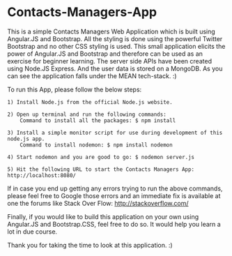 Contacts-Managers-App
=====================

  This is a simple Contacts Managers Web Application which is built using Angular.JS and Bootstrap. All the styling is done using the powerful Twitter Bootstrap and no other CSS styling is used. This small application elicits the power of Angular.JS and Bootstrap and therefore can be used as an exercise for beginner learning. The server side APIs have been created using Node.JS Express. And the user data is stored on a MongoDB. As you can see the application falls under the MEAN tech-stack. :)

  To run this App, please follow the below steps:

    1) Install Node.js from the official Node.js website.

    2) Open up terminal and run the following commands:
        Command to install all the packages: $ npm install
    
    3) Install a simple monitor script for use during development of this node.js app. 
        Command to install nodemon: $ npm install nodemon

    4) Start nodemon and you are good to go: $ nodemon server.js

    5) Hit the following URL to start the Contacts Managers App: http://localhost:8080/


  If in case you end up getting any errors trying to run the above commands, please feel free to Google those errors and an immediate fix is available at one the forums like Stack Over Flow: http://stackoverflow.com/

  Finally, if you would like to build this application on your own using Angular.JS and Bootstrap.CSS, feel free to do so. It would help you learn a lot in due course.

  Thank you for taking the time to look at this application. :)

